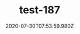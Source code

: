---
title: test-187
date: 2020-07-30T07:53:59.980Z
banner_subcontent: asdfsf
category: Case studies
focus: Assessment of organisational approach
role: Health or wellbeing lead
organisation_size: Large (250+ employees)
industry: Recruitment & HR
content: Lorem ipsum dolor sit amet, consectetur adipiscing elit, sed do eiusmod tempor incididunt ut labore et dolore magna aliqua. Ut enim ad minim veniam, quis nostrud exercitation ullamco laboris nisi ut aliquip ex ea commodo consequat. Duis aute irure dolor in reprehenderit in voluptate velit esse cillum dolore eu fugiat nulla pariatur. Excepteur sint occaecat cupidatat non proident, sunt in culpa qui officia deserunt mollit anim id est laborum.
---